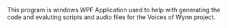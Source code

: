 This program is windows WPF Application used to help with generating the code and evaluting scripts and audio files for the Voices of Wynn project.

